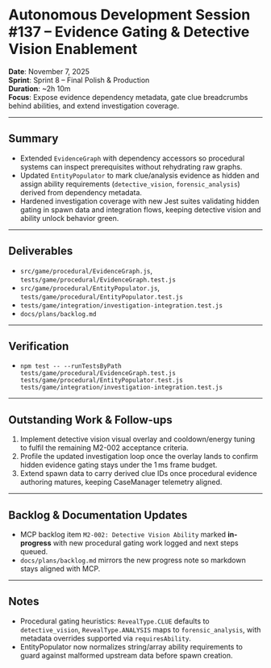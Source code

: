 # Autonomous Development Session #137 – Evidence Gating & Detective Vision Enablement

**Date**: November 7, 2025  
**Sprint**: Sprint 8 – Final Polish & Production  
**Duration**: ~2h 10m  
**Focus**: Expose evidence dependency metadata, gate clue breadcrumbs behind abilities, and extend investigation coverage.

---

## Summary
- Extended `EvidenceGraph` with dependency accessors so procedural systems can inspect prerequisites without rehydrating raw graphs.
- Updated `EntityPopulator` to mark clue/analysis evidence as hidden and assign ability requirements (`detective_vision`, `forensic_analysis`) derived from dependency metadata.
- Hardened investigation coverage with new Jest suites validating hidden gating in spawn data and integration flows, keeping detective vision and ability unlock behavior green.

---

## Deliverables
- `src/game/procedural/EvidenceGraph.js`, `tests/game/procedural/EvidenceGraph.test.js`
- `src/game/procedural/EntityPopulator.js`, `tests/game/procedural/EntityPopulator.test.js`
- `tests/game/integration/investigation-integration.test.js`
- `docs/plans/backlog.md`

---

## Verification
- `npm test -- --runTestsByPath tests/game/procedural/EvidenceGraph.test.js tests/game/procedural/EntityPopulator.test.js tests/game/integration/investigation-integration.test.js`

---

## Outstanding Work & Follow-ups
1. Implement detective vision visual overlay and cooldown/energy tuning to fulfil the remaining M2-002 acceptance criteria.
2. Profile the updated investigation loop once the overlay lands to confirm hidden evidence gating stays under the 1 ms frame budget.
3. Extend spawn data to carry derived clue IDs once procedural evidence authoring matures, keeping CaseManager telemetry aligned.

---

## Backlog & Documentation Updates
- MCP backlog item `M2-002: Detective Vision Ability` marked **in-progress** with new procedural gating work logged and next steps queued.
- `docs/plans/backlog.md` mirrors the new progress note so markdown stays aligned with MCP.

---

## Notes
- Procedural gating heuristics: `RevealType.CLUE` defaults to `detective_vision`, `RevealType.ANALYSIS` maps to `forensic_analysis`, with metadata overrides supported via `requiresAbility`.
- EntityPopulator now normalizes string/array ability requirements to guard against malformed upstream data before spawn creation.

